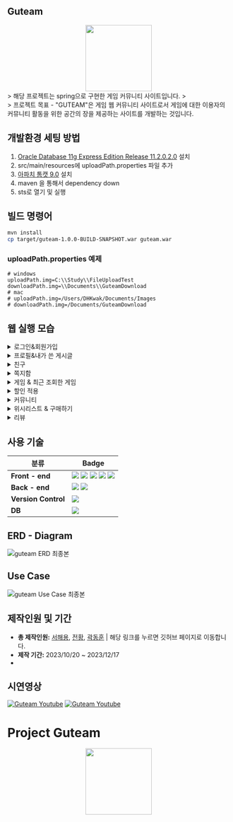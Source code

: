 ## Guteam
<div align="center">
  <img src="https://github.com/DHKwak00/Guteam/assets/124860244/cadc12f2-b7ba-4171-89d8-852b5d13bb97" width="150px" hright="150px">
</div>
> 해당 프로젝트는 spring으로 구현한 게임 커뮤니티 사이트입니다.
> <br>
> 프로젝트 목표 - "GUTEAM"은 게임 웹 커뮤니티 사이트로서 게임에 대한 이용자의 커뮤니티 활동을 위한 공간의 장을 제공하는 사이트를 개발하는 것입니다.

## 개발환경 세팅 방법

1. <a href="https://www.oracle.com/database/technologies/xe-prior-release-downloads.html">Oracle Database 11g Express Edition Release 11.2.0.2.0</a> 설치
2. src/main/resources에 uploadPath.properties 파일 추가
3. <a href="https://tomcat.apache.org/download-90.cgi">아파치 톰캣 9.0</a> 설치
4. maven 을 통해서 dependency down
5. sts로 열기 및 실행

## 빌드 명령어

```bash
mvn install 
cp target/guteam-1.0.0-BUILD-SNAPSHOT.war guteam.war
```

### uploadPath.properties 예제

```properties
# windows
uploadPath.img=C:\\Study\\FileUploadTest
downloadPath.img=\\Documents\\GuteamDownload
# mac
# uploadPath.img=/Users/DHKwak/Documents/Images
# downloadPath.img=/Documents/GuteamDownload
```

## 웹 실행 모습

<details>
  <summary> 로그인&회원가입 </summary> 
  <p>
   1. 로그인이 필요한 페이지에 접근하거나 로그인 버튼으로 로그인 페이지에 들어올 수 있다.<br>
   2. 회원 가입시 아이디, 닉네임은 중복검사를 통해 중복되지 않도록 하고, 각각의 항목마다 유효성 검사를 통해 올바른 데이터가 입력될 수 있도록 한다.<br>
   3. 무분별한 가입을 막기 위해 reCAPTCHA를 통해 인증된 사용자만이 회원가입이 가능하도록 한다.<br>
  </p>
  <img loading="lazy" src="https://github.com/reako99/Guteam/assets/137850852/64808ab3-462b-43d1-ac26-cc4114e613ab">
  <br>
  <img loading="lazy" src="https://github.com/reako99/Guteam/assets/137850852/029cb82d-3d16-414c-8355-a7cc8f802529">
  <br>
</details>

<details>
  <summary> 프로필&내가 쓴 게시글 </summary> 
  <p>
   1. 로그인을 하면 상단 프로필 버튼을 통해 프로필 페이지에 들어올 수 있다.<br>
   2. 프로필 화면에서는 내가 쓴 글들을 확인할 수 있고, 조회시에 페이징을 통해 쓴 게시글이 많더라도 페이지를 이동해가며 쓴 글들을 조회할 수 있다.
   3. 내가 쓴 게시글 화면에서 해당 영역을 클릭하면 해당 게시글로 바로 이동이 가능하다.<br>
   4. 캐쉬충전이나 회원탈퇴가 가능하며 쪽지함, 회원정보 수정 페이지, 친구 페이지로 이동이 가능하다.<br>
  </p>
  <img loading="lazy" src="https://github.com/reako99/Guteam/assets/137850852/5f344850-6252-4c41-b256-8e069ebdbc94">
  <br>
  <img loading="lazy" src="https://github.com/reako99/Guteam/assets/137850852/6b6a7d17-8938-488d-8b7e-b08b5241bdac">
  <br>
</details>

<details>
  <summary> 친구 </summary> 
  <p>
   1. 친구 페이지에서는 친구 요청과 요청 수락 및 친구의 정보를 확인할 수 있다.<br>
   2. 프로필 화면에서는 내가 쓴 글들을 확인할 수 있고, 캐쉬충전이나 회원탈퇴가 가능하며 쪽지함, 회원정보 수정 페이지, 친구 페이지로 이동이 가능하다.<br>
  </p>
  <img loading="lazy" src="https://github.com/reako99/Guteam/assets/137850852/809011e2-8ad9-4743-884e-b6e3dd90c007">
  <br>
</details>

<details>
  <summary> 쪽지함 </summary> 
  <p>
   1. 쪽지함에 들어오면 먼저 받은 쪽지함을 볼 수 있으며, 받은 쪽지함과 보낸 쪽지함을 통해 내가 받고 보낸 쪽지들을 확인 가능하다.<br>
   2. 쪽지 보내기 페이지에서는 닉네임과 아이디를 통해 수신인을 작성하여 쪽지를 보낼 수 있다.<br>
   3. 쪽지 보관 기능을 통해 받거나 보낸 쪽지를 별도로 보관하는 기능을 구현하였고, 보관된 쪽지들은 제목 앞쪽에 보낸 쪽지인지 받은 쪽지인지 구별해주도록 하였다.<br>
  </p>
  <img loading="lazy" src="https://github.com/reako99/Guteam/assets/137850852/58b5b6ad-0cc4-4586-8300-9a126c266e0d">
  <br>
  <img loading="lazy" src="https://github.com/reako99/Guteam/assets/137850852/7c95f5a0-5126-4431-87d0-5e99eb77937d">
  <br>
   <img loading="lazy" src="https://github.com/reako99/Guteam/assets/137850852/c0ff378c-f17a-47a9-8e7a-b53066fe823b">
  <br>
</details>

<details>
  <summary> 게임 & 최근 조회한 게임 </summary> 
  <p>
   1. 메인 페이지는 게임의 리스트들을 보여주는 페이지이고, 페이지는 하단의 페이징 기능을 통해 클릭하는 페이지로 이동 가능하도록 구성했다.<br>
   2. 검색창을 통하여 게임의 제목이나 장르, 또는 가격을 기준으로 검색이 가능하고, 정렬 버튼들을 통해 검색된 리스트들을 특정 기준을 통해 정렬이 가능하다.<br>
   3. 게임을 클릭하게 되면 해당 게임의 상세 정보 페이지로 이동하게 되며, 데이터베이스에 최근 조회한 게임 테이블에 해당 게임이 업데이트 된다. 이때, 오늘 조회한 게임들중 최근의 5개까지가 최근 조회한 게임 버튼을 통해 조회가 가능하다.<br>
   4. 관리자 계정에서는 게임의 등록이 가능하며, 게임의 이름, 장르, 가격, 이미지를 입력하여 등록할 수 있다.<br>
  </p>
  <img loading="lazy" src="https://github.com/reako99/Guteam/assets/137850852/6f6ab8f5-4d3e-4e63-89b4-3543f00c3d9e">
  <br>
  <img loading="lazy" src="https://github.com/reako99/Guteam/assets/137850852/1298c155-6420-429f-a5df-5170017e5c90">
  <br>
  <img loading="lazy" src="https://github.com/reako99/Guteam/assets/137850852/93adcdb3-7899-4a76-9bcb-e78803574de6">
  <br>
  <img loading="lazy" src="https://github.com/reako99/Guteam/assets/137850852/2f6acced-0fdd-4276-a8e4-ff2065577ba4">
  <br>
</details>

<details>
  <summary> 할인 적용 </summary> 
  <p>
   1. 관리자 계정으로 로그인 하면 장르별 할인 적용이 가능하다.<br>
   2. 장르별로 할인을 하게 되면 리스트 페이지 등의 게임 정보를 보여주는 페이지에 적용이 되어 보이며, 구매시에도 할인된 금액으로 구매가 가능하다.<br>
   3. 장르별 할인 적용을 적용할 때 드롭다운 버튼 클릭시 데이터베이스에 있는 장르들을 조회하여 보여준다.<br>
  </p>
  <img loading="lazy" src="https://github.com/reako99/Guteam/assets/137850852/9e693957-d238-4175-96d3-216fde9001b2">
  <br>
  <img loading="lazy" src="https://github.com/reako99/Guteam/assets/137850852/d7a91675-3480-4157-81d7-44f6fefb29fc">
  <br>
</details>

<details>
  <summary> 커뮤니티 </summary> 
  <p>
   1. 커뮤니티 게시판에서는 로그인 시 글쓰기가 가능하며, 글 작성시 '@'문자를 통해 특정 유저를 태그할 수 있다.<br>
   2. 게시판 작성시 우측에 byte 계산이 되어 표시된다.<br>
   3. 태그된 아이디를 클릭하면 해당 유저의 정보를 다이얼로그로 보여줄 수 있다.<br>
   4. 게시글에는 로그인한 유저들이 댓글과 댓글에 대한 답글을 작성 가능하다.<br>
  </p>
  <img loading="lazy" src="https://github.com/reako99/Guteam/assets/137850852/930323d3-d600-4935-9687-0d913c2a2d1c">
  <br>
  <img loading="lazy" src="https://github.com/reako99/Guteam/assets/137850852/4177978f-0d5b-4ad4-bd16-4de8dc69f52c">
  <br>
   <img loading="lazy" src="https://github.com/reako99/Guteam/assets/137850852/e9b60095-9254-4971-b530-3edf9217e5b5">
  <br>
  <img loading="lazy" src="https://github.com/reako99/Guteam/assets/137850852/65d367b2-316e-4084-b498-a7cc72094a31">
  <br>
</details>

<details>
  <summary> 위시리스트 & 구매하기 </summary> 
  <p>
   1. 비 로그인 시에는 쿠키로 위시리스트를 저장하며, 로그인 시에는 데이터베이스에 위시리스트를 저장한다.<br>
   2. 위시리스트에 담겨있는 게임들은 체크하여 구매가 가능하고, 구매시에 유저의 캐쉬와 비교하여 바로 구매가 되거나 추가 결제를 진행하게 된다.<br>
   3. 구매한 게임 페이지에서 다운로드와 실행이 가능하도록 구현하였다.<br>
  </p>
  <img loading="lazy" src="https://github.com/reako99/Guteam/assets/137850852/9fe7815a-dbe4-4d79-b4cf-18df58c75e4a">
  <br>
  <img loading="lazy" src="https://github.com/reako99/Guteam/assets/137850852/d63a73a8-182d-4bc3-9ca5-439e9f2e7f1c">
  <br>
   <img loading="lazy" src="https://github.com/reako99/Guteam/assets/137850852/00e3e6b0-c1b7-448e-a9e5-c669741ffd4d">
  <br>
</details>

<details>
  <summary> 리뷰 </summary> 
  <p>
   1. 리뷰 페이지에서는 다른 유저로 로그인하면 해당 리뷰에 대해 추천/비추천이 가능하다.<br>
   2. 리뷰 작성, 수정시 별점 아이콘을 클릭하면 해당 클릭 값을 통해 별점이 수정될 수 있도록 한다.<br>
  </p>
  <img loading="lazy" src="https://github.com/reako99/Guteam/assets/137850852/619eff60-a774-433d-ae7b-518330d8cb25">
  <br>
  <img loading="lazy" src="https://github.com/reako99/Guteam/assets/137850852/c5815538-d92d-4cbf-a634-3bff97de8262">
  <br>
</details>

## 사용 기술

| 분류                 | Badge                                                                                                                                                                                                                                                                                                                                                                                                                                                                                                                                            |
| -------------------- | ------------------------------------------------------------------------------------------------------------------------------------------------------------------------------------------------------------------------------------------------------------------------------------------------------------------------------------------------------------------------------------------------------------------------------------------------------------------------------------------------------------------------------------------------ |
| **Front - end**      | <img src="https://img.shields.io/badge/HTML5-E34F26?style=flat-square&amp;logo=html5&amp;logoColor=white"> <img src="https://img.shields.io/badge/css3-1572B6?style=flat-square&logo=css3&logoColor=white"> <img src="https://img.shields.io/badge/javascript-F7DF1E?style=flat-square&logo=javascript&logoColor=white"> <img src="https://img.shields.io/badge/jQuery-0769AD?style=flat-square&amp;logo=jQuery&amp;logoColor=white"> <img src="https://img.shields.io/badge/bootstrap-7952B3?style=flat-square&logo=bootstrap&logoColor=white"> |
| **Back - end**       | <img src="https://img.shields.io/badge/Spring-6DB33F?style=flat-square&amp;logo=Spring&amp;logoColor=white"> <img src="https://img.shields.io/badge/Spring_security-6DB33F?style=flat-square&amp;logo=springsecurity&amp;logoColor=white">                                                                                                                                                                                                                                                                                                                                                                                                                              |
| **Version Control**  | <img src="https://img.shields.io/badge/git-F05032?style=flat-square&logo=git&logoColor=white">                                                                                                                                                                                                                                                                                                                                                                                                                                                   |
| **DB**               | <img src="https://img.shields.io/badge/ORACLE-F80000?style=flat-square&logo=oracle&logoColor=white">                                                                                                                                                                                                                                                                                                                                                                                                                                             |

## ERD - Diagram

![guteam ERD 최종본](https://github.com/reako99/Guteam/assets/137850852/c8ba80d6-cbbc-40fd-bc51-d0978f83906e)

## Use Case

![guteam Use Case 최종본](https://github.com/reako99/Guteam/assets/137850852/b01b801c-9eee-4e92-9b4f-a2022eeddfff)

## 제작인원 및 기간

- **총 제작인원:** <a href="https://github.com/reako99">서해용</a>, <a href="https://github.com/Jeon-hwang">전황</a>, <a href="https://github.com/DHKwak00">곽동훈</a> | 해당 링크를 누르면 깃허브 페이지로 이동합니다.
- **제작 기간:** 2023/10/20 ~ 2023/12/17
- 
## 시연영상
[![Guteam Youtube](https://img.youtube.com/vi/YQktP06TqWM/0.jpg)](https://www.youtube.com/watch?v=YQktP06TqWM)
[![Guteam Youtube](https://img.youtube.com/vi/xDtbXSP46xQ/0.jpg)](https://www.youtube.com/watch?v=xDtbXSP46xQ)

# Project Guteam
<div align="center">
  <img src="https://github.com/DHKwak00/Guteam/assets/124860244/cadc12f2-b7ba-4171-89d8-852b5d13bb97" width="150px" hright="150px">
</div>
<p align="center">  
</p>

